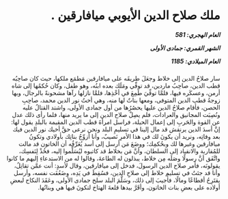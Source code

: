 <h1 dir="rtl">ملك صلاح الدين الأيوبي ميافارقين .</h1>

<h5 dir="rtl">العام الهجري:  581

الشهر القمري: جمادى الأولى

العام الميلادي: 1185</h5>

<p dir="rtl">سار صلاحُ الدين إلى خلاط وجعَلَ طريقَه على ميافارقين مَطمَع ملكها، حيث كان صاحِبُه قطب الدين، صاحِبُ ماردين، قد توفِّي ومَلَك بعده ابنُه، وهو طفل، وكان حُكمُها إلى شاه أرمن، وعسكَره فيها، فلمَّا توفِّيَ طَمِعَ في أخْذِها، فلمَّا نازلها رآها مشحونةً بالرجال، وبها زوجةُ قطب الدين المتوفى، ومعها بناتٌ لها منه، وهي أختُ نور الدين محمد، صاحِبِ الحصن، فأقام صلاحُ الدين عليها يحصُرُها من أول جمادى الأولى، واشتد القتالُ عليه ونُصِبَت المجانيق والعرادات، فلم يصِلْ صلاح الدين إلى ما يريد منها، فلما رأى ذلك عدل عن القوة والحَربِ إلى إعمال الحيلة، فراسل امرأةَ قطب الدين المقيمة بالبلدِ يقول لها: إنَّ أسدَ الدين يرنقش قد مال إلينا في تسليمِ البلد ونحن نرعى حقَّ أخيك نور الدين فيك بعد وفاتِه، ونريد أن يكونَ لك في هذا الأمرِ نَصيبٌ، وأنا أزوِّجُ بناتِك بأولادي وتكونُ ميافارقين وغيرها لك وبحُكمِك؛ ووضَعَ مَن أرسل إلى أسد يُعَرِّفُه أن الخاتون قد مالت للمُقاربة والانقياد إلى السلطان، وأنَّ مَن بخلاط قد كاتبوه ليُسَلِّموا إليه، فخُذْ لِنَفسِك، واتَّفَق أنَّ رسولًا وصَلَه مِن خلاط، يبذلون له الطاعةَ، وقالوا له من الاستدعاءِ إليهم ما كانوا يقولونَه، فأمر صلاح الدين الرسولَ، فدخل إلى ميافارقين، وقال لأسدٍ: أنت عمَّن تقاتِلُ، وأنا قد جئتُ في تسليم خلاط إلى صلاحِ الدين، فسُقِطَ في يَدِه، وضَعُفَت نفسه، وأرسل يقتَرِحُ أقطاعًا ومالًا، فأُجيبَ إلى ذلك، وسَلَّمَ البلد سلخ جمادى الأولى، وعَقَدَ النكاح لبعضِ أولاده على بعضِ بنات الخاتون، وأقَرَّ بيدها قلعةَ الهتاخ لتكونَ فيها هي وبناتُها.</p></br>

